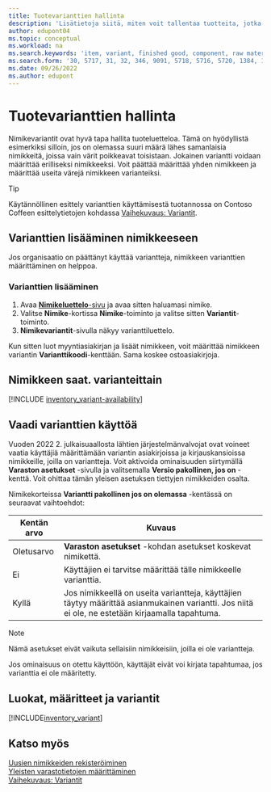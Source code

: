 ```yaml
---
title: Tuotevarianttien hallinta
description: 'Lisätietoja siitä, miten voit tallentaa tuotteita, jotka ovat lähes identtisiä, mutta joilla on väri-, koko- tai materiaalieroja nimikevarianteissa.'
author: edupont04
ms.topic: conceptual
ms.workload: na
ms.search.keywords: 'item, variant, finished good, component, raw material, assembly item, item substitution'
ms.search.form: '30, 5717, 31, 32, 346, 9091, 5718, 5716, 5720, 1384, 1383, 35, 5404, 1378, 5719'
ms.date: 09/26/2022
ms.author: edupont
---
```

# Tuotevarianttien hallinta

Nimikevariantit ovat hyvä tapa hallita tuoteluetteloa. Tämä on hyödyllistä esimerkiksi silloin, jos on olemassa suuri määrä lähes samanlaisia nimikkeitä, joissa vain värit poikkeavat toisistaan. Jokainen variantti voidaan määrittää erilliseksi nimikkeeksi. Voit päättää määrittää yhden nimikkeen ja määrittää useita värejä nimikkeen varianteiksi.  

> [!TIP]
> Käytännöllinen esittely varianttien käyttämisestä tuotannossa on Contoso Coffeen esittelytietojen kohdassa [Vaihekuvaus: Variantit](contoso-coffee/manufacturing/variants.md).  

## Varianttien lisääminen nimikkeeseen

Jos organisaatio on päättänyt käyttää variantteja, nimikkeen varianttien määrittäminen on helppoa.  

### Varianttien lisääminen

1. Avaa [**Nimikeluettelo**-sivu](https://businesscentral.dynamics.com/?page=31) ja avaa sitten haluamasi nimike.  
2. Valitse **Nimike**-kortissa **Nimike**-toiminto ja valitse sitten **Variantit**-toiminto.  
3. **Nimikevariantit**-sivulla näkyy varianttiluettelo.  

Kun sitten luot myyntiasiakirjan ja lisäät nimikkeen, voit määrittää nimikkeen variantin **Varianttikoodi**-kenttään. Sama koskee ostoasiakirjoja.  

## Nimikkeen saat. varianteittain

[!INCLUDE [inventory_variant-availability](includes/inventory_variant-availability.md)]

## Vaadi varianttien käyttöä

Vuoden 2022 2. julkaisuaallosta lähtien järjestelmänvalvojat ovat voineet vaatia käyttäjiä määrittämään variantin asiakirjoissa ja kirjauskansioissa nimikkeille, joilla on variantteja. Voit aktivoida ominaisuuden siirtymällä **Varaston asetukset** -sivulla ja valitsemalla **Versio pakollinen, jos on** -kenttä. Voit ohittaa tämän yleisen asetuksen tiettyjen nimikkeiden osalta.  

Nimikekorteissa **Variantti pakollinen jos on olemassa** -kentässä on seuraavat vaihtoehdot:

|Kentän arvo |Kuvaus|
|---------|----|
|Oletusarvo| **Varaston asetukset** -kohdan asetukset koskevat nimikettä.|
|Ei| Käyttäjien ei tarvitse määrittää tälle nimikkeelle varianttia.|
|Kyllä| Jos nimikkeellä on useita variantteja, käyttäjien täytyy määrittää asianmukainen variantti. Jos niitä ei ole, ne estetään kirjaamalla tapahtuma.|

> [!NOTE]
> Nämä asetukset eivät vaikuta sellaisiin nimikkeisiin, joilla ei ole variantteja.

Jos ominaisuus on otettu käyttöön, käyttäjät eivät voi kirjata tapahtumaa, jos varianttia ei ole määritetty.

## Luokat, määritteet ja variantit

[!INCLUDE[inventory_variant](includes/inventory_variant.md)]

## Katso myös

[Uusien nimikkeiden rekisteröiminen](inventory-how-register-new-items.md)  
[Yleisten varastotietojen määrittäminen](inventory-how-setup-general.md)  
[Vaihekuvaus: Variantit](contoso-coffee/manufacturing/variants.md)  
